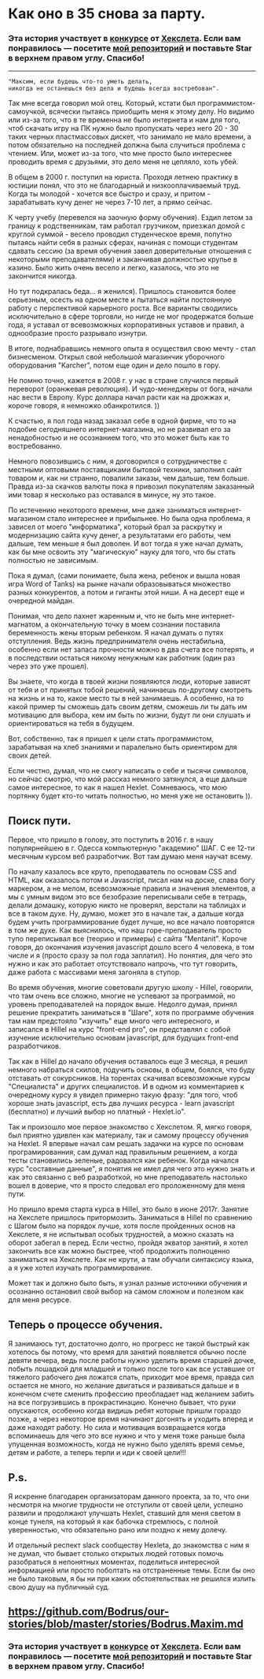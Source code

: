 # Как оно в 35 снова за парту.

### Эта история участвует в [конкурсе](http://mystory.hexlet.io/) от [Хекслета](https://ru.hexlet.io/). Если вам понравилось — посетите [мой репозиторий](https://github.com/Bodrus/our-stories/blob/master/stories/Bodrus.Maxim.md) и поставьте Star в верхнем правом углу. Спасибо!
---


    "Максим, если будешь что-то уметь делать, 
    никогда не останешься без дела и будешь всегда востребован".
    
Так мне всегда говорил мой отец. Который, кстати был программистом-самоучкой, всячески пытаясь приобщить меня к этому делу. 
Но видимо или из-за того, что в те временна не было интернета и нам для того, чтоб скачать игру на ПК нужно было пропускать через него 20 - 30 таких черных пластмассовых дискет, что занимало не мало времени, а потом обязательно на последней должна была случиться проблема с чтением. Или, может из-за того, что мне просто было интереснее проводить время с друзьями, это дело меня не цепляло, хоть убей.

В общем в 2000 г. поступил на юриста. Проходя летнею практику в юстиции понял, что это не благодарный и низкооплачиваемый труд. Когда ты молодой - хочется все быстро и сразу, и притом - зарабатывать кучу денег не через 7-10 лет, а прямо сейчас.
 
К черту учебу (перевелся на заочную форму обучения). Ездил летом за границу к родственникам, там работал грузчиком, приезжал домой с круглой суммой - весело проводил студенческое время, попутно пытаясь найти себя в разных сферах, начиная с помощи студентам сдавать сессию (за время обучения завел доверительные отношения с некоторыми преподавателями) и заканчивая должностью крупье в казино. Было жить очень весело и легко, казалось, что это не закончится никогда.

Но тут подкралась беда... я женился). Пришлось становится более серьезным, осесть на одном месте и пытаться найти постоянную работу с перспективой карьерного роста. 
Все варианты сводились исключительно в сфере торговли, но нигде не мог продержатся больше года, я уставал от всевозможных корпоративных уставов и правил, а однообразие просто разрывало изнутри.

В итоге, поднабравшись немного опыта я осуществил свою мечту - стал бизнесменом. Открыл свой небольшой магазинчик уборочного оборудования "Karcher", потом еще один и дело пошло в гору.

Не помню точно, кажется в 2008 г. у нас в стране случился первый переворот (оранжевая революция). И чудо-менеджеры от бога, начали нас вести в Европу. Курс доллара начал расти как на дрожжах и, короче говоря, я немножко обанкротился. ))

К счастью, я пол года назад заказал себе в одной фирме, что то на подобие сегодняшнего интернет-магазина, но не развивал его за ненадобностью и не осознанием того, что это может быть как то востребованно.

Немного повозившись с ним, я договорился о сотрудничестве с местными оптовыми поставщиками бытовой техники, заполнил сайт товаром и, как ни странно, повалили заказы, чем дальше, тем больше. Правда из-за скачков валюты пока я привозил покупателям заказанный ими товар я несколько раз оставался в минусе, ну это такое.

По истечению некоторого времени, мне даже заниматься интернет-магазином стало интереснее и прибыльнее. Но была одна проблема, я зависел от моего "информатика", который брал за раскрутку и модернизацию сайта кучу денег, а результатами его работы, чем дальше, тем меньше я был доволен. 
И вот тогда я уже начал думать, как бы мне освоить эту "магическую" науку для того, что бы стать полностью не зависимым.

Пока я думал, (сами понимаете, была жена, ребенок и вышла новая игра Word of Tanks) на рынке 
начали образовываться множество разных конкурентов, а потом и гиганты этой ниши. А на десерт еще и очередной майдан.

Понимая, что дело пахнет жаренным и, что не быть мне интернет-магнатом, а окончательную точку в моем сознании поставила беременность жены вторым ребенком. Я начал думать о путях отступления.
Ведь жизнь предпринимателя очень нестабильна, особенно если нет запаса прочности можно в два счета все потерять, и в последствии остаться никому ненужным как работник (один раз через это уже прошел).

Вы знаете, что когда в твоей жизни появляются люди, которые зависят от тебя и от принятых тобой решений, начинаешь по-другому смотреть на жизнь и на то, какое место ты в ней занимаешь. А особенно, на то какой пример ты сможешь дать своим детям, сможешь ли ты дать им мотивацию для выбора, кем им быть по жизни, будут ли они слушать и ориентироваться на тебя в будущем.

Вот, собственно, так я пришел к цели стать программистом, зарабатывая на хлеб знаниями и паралельно быть ориентиром для своих детей.

Если честно, думал, что не смогу написать о себе и тысячи символов, но сейчас смотрю, что мой рассказ немного затянулся, а еще дальше самое интересное, то как я нашел Hexlet. Сомневаюсь, что мою портянку будет кто-то читать полностью, но меня уже не остановить )).

## Поиск пути.

Первое, что пришло в голову, это поступить в 2016 г. в нашу популярнейшею в г. Одесса компьютерную  "академию" ШАГ. С ее 12-ти месячным курсом веб разработчик. Вот там думаю меня научат всему.

По началу казалось все круто, преподаватель по основам CSS and HTML, как оказалось потом и Javascript, писал нам на доске, слава богу маркером, а не мелом, всевозможные правила и значения элементов, а мы с умным видом это все безобразие переписывали себе в тетрадь, делали домашку, которую никто не проверял, верстали на таблицах и все в таком духе.
Ну, думаю, может это в начале так, а дальше когда будем учить программирование будет лучше, но все начало повторятся в том же духе. Как выяснилось, что наш горе-преподаватель просто тупо переписывал все (теорию и примеры) с сайта "Mentanit". 
Короче говоря, до окончания изучения javascript дошло всего 4 человека, в том числе и я (просто сразу за пол года заплатил).
Но понятия, для чего это нужно и как это работает отсутствовало напрочь, что тут говорить, даже работа с массивами меня загоняла в ступор.

Во время обучения, многие советовали другую школу - Hillel, говорили, что там очень все сложно, многие не успевают за программой, но уровень преподавателей на порядок выше. Недолго думая, принял решение прекратить заниматься в "Шаге", хотя по программе обучения там нам предстояло "изучить" еще много чего интересного, и записался в Hillel на курс "front-end pro", он представлял с собой изучение исключительно основам javascript, для будущих front-end разработчиков. 

Так как в Hillel до начало обучения оставалось еще 3 месяца, я решил немного набраться скилов, подучить основы, в общем, боялся, что буду отставать от сокурсников. 
На торентах скачивал всевозможные курсы "Специалиста" и других специалистов. 
И в одном из комментариев к очередному курсу я увидел примерно такую фразу: 
"для того, чтоб хороше знать javascript, есть два лучших ресурса - learn javascript (бесплатно) и лучший выбор но платный - Hexlet.io".

Так и произошло мое первое знакомство с Хекслетом. Я, мягко говоря, был приятно удивлен как материалу, так и самому процессу обучения на Hexlet. Я впервые начал сам решать задачки на курсе по основам програмированния, сам думал над правильным решением, а когда тесты становились зеленые, радовался как ребенок. Когда начался курс "составные данные", я понятия не имел для чего это нужно знать и как это связанно с веб разработкой, но мне преподаватель настолько вошел в доверие, что я просто следовал его проложенному для меня пути. 

Но пришло время старта курса в Hillel, это было в июне 2017г. Занятие на Хекслете пришлось притормозить. Заниматься в Hillel по сравнению с Шагом было на порядок лучше, хотя после пройденных основ на Хекслете, я не испытывал особых трудностей, а можно сказать на оборот забегал в перед. Если честно, пройдя экватор занятий, я хотел закончить все как можно быстрее, чтоб продолжить полноценно заниматься на Хекслете.
Как не крути, а там обучали синтаксису языка, а я уже хотел изучать программирование.

Может так и должно было быть, я узнал разные источники обучения и осознанно остановил свой выбор на самом сложном и полезном как для меня ресурсе.


## Теперь о процессе обучения.

Я занимаюсь тут, достаточно долго, но прогресс не такой быстрый как хотелось бы потому, что время для занятий появляется обычно после девяти вечера, ведь после работы нужно уделить время старшей дочке, побыть лошадкой для младшей и только после того как все уставшие от тяжелого рабочего дня ложатся спать, приходит мое время, правда сил остается не много, но желание двигаться и развиваться дальше и в конечном счете сменить профессию преобладает над желанием забить на все погрузившись в прокрастинацию.
Конечно бывает, что руки опускаются, особенно когда видишь ребят которые пришли гораздо позже, а через некоторое время начинают догонять и уходить вперед и даже находят работу.
Но сила и мотивация возвращается когда вспоминаешь для чего это все нужно и что у меня тоже раньше была упущенная возможность, когда не нужно было уделять время семье, детям и работе, а теперь терпи и иди к своей цели!!!

## P.s.

Я искренне благодарен организаторам данного проекта, за то, что они несмотря на многие трудности не отступили от своей цели, успешно развили и продолжают улучшать Hexlet, ставший для меня светом в конце тунеля, на который я как бабочка стремлюсь, с полной уверенностью, что обязательно рано или поздно к нему долечу.

И отдельный респект slack сообществу Hexleta, до знакомства с ним я не думал, что бывает столько открытых людей готовых помочь разобраться в непонятных моментах, поделиться интересной информацией или просто поболтать на отстраненные темы. Если бы оно не было таковым, я бы ни при каких обстоятельствах не решился излить свою душу на публичный суд.

https://github.com/Bodrus/our-stories/blob/master/stories/Bodrus.Maxim.md
---
### Эта история участвует в [конкурсе](http://mystory.hexlet.io/) от [Хекслета](https://ru.hexlet.io/). Если вам понравилось — посетите [мой репозиторий](https://github.com/Bodrus/our-stories/blob/master/stories/Bodrus.Maxim.md) и поставьте Star в верхнем правом углу. Спасибо!
